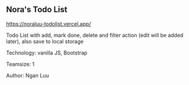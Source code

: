 ## Nora's Todo List

https://noraluu-todolist.vercel.app/

Todo List with add, mark done, delete and filter action (edit will be added later), also save to local storage

Technology: vanilla JS, Bootstrap

Teamsize: 1

Author: Ngan Luu

